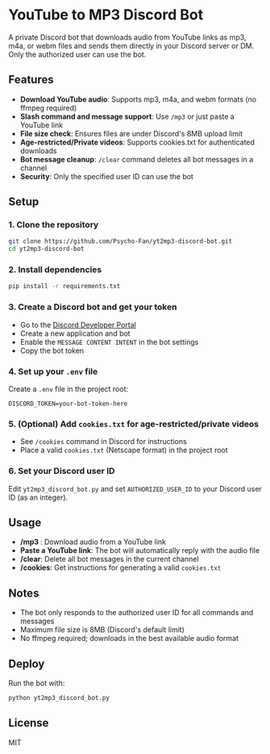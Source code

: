 # YouTube to MP3 Discord Bot

A private Discord bot that downloads audio from YouTube links as mp3, m4a, or webm files and sends them directly in your Discord server or DM. Only the authorized user can use the bot.

## Features
- **Download YouTube audio**: Supports mp3, m4a, and webm formats (no ffmpeg required)
- **Slash command and message support**: Use `/mp3` or just paste a YouTube link
- **File size check**: Ensures files are under Discord's 8MB upload limit
- **Age-restricted/Private videos**: Supports cookies.txt for authenticated downloads
- **Bot message cleanup**: `/clear` command deletes all bot messages in a channel
- **Security**: Only the specified user ID can use the bot

## Setup

### 1. Clone the repository
```bash
git clone https://github.com/Psycho-Fan/yt2mp3-discord-bot.git
cd yt2mp3-discord-bot
```

### 2. Install dependencies
```bash
pip install -r requirements.txt
```

### 3. Create a Discord bot and get your token
- Go to the [Discord Developer Portal](https://discord.com/developers/applications)
- Create a new application and bot
- Enable the `MESSAGE CONTENT INTENT` in the bot settings
- Copy the bot token

### 4. Set up your `.env` file
Create a `.env` file in the project root:
```
DISCORD_TOKEN=your-bot-token-here
```

### 5. (Optional) Add `cookies.txt` for age-restricted/private videos
- See `/cookies` command in Discord for instructions
- Place a valid `cookies.txt` (Netscape format) in the project root

### 6. Set your Discord user ID
Edit `yt2mp3_discord_bot.py` and set `AUTHORIZED_USER_ID` to your Discord user ID (as an integer).

## Usage

- **/mp3 <YouTube URL>**: Download audio from a YouTube link
- **Paste a YouTube link**: The bot will automatically reply with the audio file
- **/clear**: Delete all bot messages in the current channel
- **/cookies**: Get instructions for generating a valid `cookies.txt`

## Notes
- The bot only responds to the authorized user ID for all commands and messages
- Maximum file size is 8MB (Discord's default limit)
- No ffmpeg required; downloads in the best available audio format

## Deploy
Run the bot with:
```bash
python yt2mp3_discord_bot.py
```

## License
MIT 